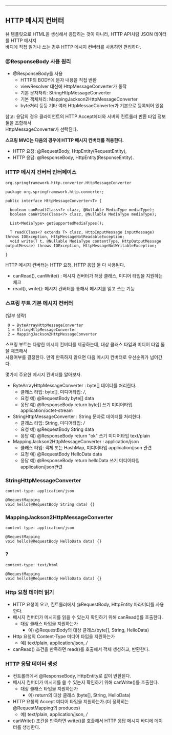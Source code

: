 ***
## HTTP 메시지 컨버터
뷰 템플릿으로 HTML을 생성해서 응답하는 것이 아니라, HTTP API처럼 JSON 데이터를 HTTP 메시지 </br>
바디에 직접 읽거나 쓰는 경우 HTTP 메시지 컨버터를 사용하면 편리하다.</br>

### @ResponseBody 사용 원리
* @ResponseBody를 사용
  * HTTP의 BODY에 문자 내용을 직접 반환
  * viewResolver 대신에 HttpMessageConverter가 동작
  * 기본 문자처리: StringHttpMessageConverter
  * 기본 객체처리: MappingJackson2HttpMessageConverter
  * byte처리 등등 기타 여러 HttpMessaeConverter가 기본으로 등록되어 있음

참고: 응답의 경우 클라이언트의 HTTP Accept헤더와 서버의 컨트롤러 반환 타입 정보 둘을 조합해서 </br>
HttpMessageConverter가 선택된다.

**스프링 MVC는 다음의 경우에 HTTP 메시지 컨버터를 적용한다.**
* HTTP 요청: @RequestBody, HttpEntity(RequestEntity),
* HTTP 응답: @ResponseBody, HttpEntity(ResponseEntity).

### HTTP 메시지 컨버터 인터페이스 
`org.springframework.http.converter.HttpMessageConverter`
```
package org.springframework.http.converter;

public interface HttpMessageConverter<T> {

  boolean canRead(Class<?> clazz, @Nullable MediaType mediaType);
  boolean canWrite(Class<?> clazz, @Nullable MediaType mediaType);

  List<MediaType> getSupportedMediaTypes();

  T read(Class<? extends T> clazz, HttpInputMessage inputMessage) throws IOException, HttpMessageNotReadableException;
  void write(T t, @Nullable MediaType contentType, HttpOutputMessage outputMessae) throws IOException, HttpMessageNotWritableException;

}
```
HTTP 메시지 컨버터는 HTTP 요청, HTTP 응답 둘 다 사용된다. </br>
* canRead(), canWrite() : 메시지 컨버터가 해당 클래스, 미디어 타입을 지원하는 체크
* read(), write(): 메시지 컨버터를 통해서 메시지를 읽고 쓰는 기능

### 스프링 부트 기본 메시지 컨버터
(일부 생략)</br>
```
 0 = ByteArrayHttpMessageConverter
 1 = StringHttpMessageConverter   
 2 = MappingJackson2HttpMessageConverter
```
스프링 부트는 다양한 메시지 컨버터를 제공하는데, 대상 클래스 타입과 미디어 타입 둘을 체크해서 </br>
사용여부를 결정한다. 만약 만족하지 않으면 다음 메시지 컨버터로 우선순위가 넘어간다.</br>

몇가지 주요한 메시지 컨버터를 알아보자.</br>
* ByteArrayHttpMessageConverter : byte[] 데이터를 처리한다.
  * 클래스 타입: byte[], 미디어타입:  */*,
  * 요청 예) @RequestBody byte[] data
  * 응답 예) @ResponseBody return byte[]  쓰기 미디어타입 application/octet-stream
* StringHttpMessageConverter : String 문자로 데이터를 처리한다.
  * 클래스 타입: String, 미디어타입: */*
  * 요청 예) @RequestBody String data
  * 응답 예) @ResponseBody return "ok"  쓰기 미디어타입 text/plain
* MappingJackson2HttpMessageConverter : application/json
  * 클래스 타입: 객체 또는 HashMap,  미디어타입 application/json 관련
  * 요청 예) @RequestBody HelloData data
  * 응답 예) @ResponseBody return helloData 쓰기 미디어타입 application/json관련
 
### StringHttpMessageConverter
```
content-type: application/json

@RequestMapping
void hello(@RequestBody String data) {}
```

### MappingJackson2HttpMessageConverter
```
content-type: application/json

@RequestMapping
void hello(@RequestBody HelloData data) {}
```

### ?
```
content-type: text/html

@RequestMapping
void hello(@RequestBody HelloData data) {}
```

### Http 요청 데이터 읽기
* HTTP 요청이 오고, 컨트롤러에서 @RequestBody, HttpEntity 파라미터를 사용한다.
* 메시지 컨버터가 메시지를 읽을 수 있는지 확인하기 위해 canRead()를 호출한다.
  * 대상 클래스 타입을 지원하는가
    * 예) @RequestBody의 대상 클래스(byte[], String, HelloData)
* Http 요청의 Content-Type 미디어 타입을 지원하는가
  * 예) text/plain, application/json, */*
* canRead() 조건을 만족하면 read()를 호출해서 객체 생성하고, 반환한다.

### HTTP 응답 데이터 생성
* 컨트롤러에서 @ResponseBody, HttpEntity로 값이 반환된다.
* 메시지 컨버터가 메시지를 쓸 수 있는지 확인하기 위해 canWrite()를 호출한다.
  * 대상 클래스 타입을 지원하는가
    * 예) return의 대상 클래스 (byte[], String, HelloData)
* HTTP 요청의 Accept 미디어 타입을 지원하는가.(더 정확히는 @RequestMapping의 produces)
  * 예) text/plain, application/json, */*
* canWrite() 조건을 만족하면 write()를 호출해서 HTTP 응답 메시지 바디에 데이터를 생성한다.
